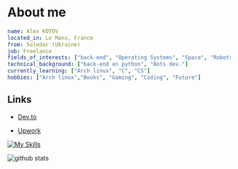 # About me
```yaml
name: Alex KOTOV
located_in: Le Mans, France
from: Soledar (Ukraine)
job: Freelance
fields_of_interests: ["back-end", "Operating Systems", "Space", "Robots"]
technical_background: ["back-end on python", "Bots dev."]
currently_learning: ["Arch linux", "C", "CS"]
hobbies: ["Arch linux","Books", "Gaming", "Coding", "Future"]
```
## Links
- [Dev.to](https://dev.to/mur4ik18)

- [Upwork](https://www.upwork.com/freelancers/~01e146de6838704f8c)

<!-- <img align="right" alt="GIF" src="https://github.com/mur4ik18/mur4ik18/blob/main/e426702edf874b181aced1e2fa5c6cde.gif?raw=true" width="300" height="192" /> -->

[![My Skills](https://skillicons.dev/icons?i=c,python,django)](https://skillicons.dev)

<!-- 📊 &nbsp;**This week I spent my time on** -->
![github stats](https://github-readme-stats.vercel.app/api?username=mur4ik18&show_icons=true&theme=dracula&hide_border=true&count_private=true)
